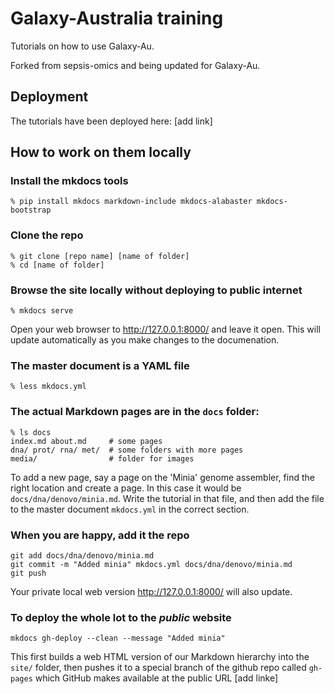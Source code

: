 # Galaxy-Australia training

Tutorials on how to use Galaxy-Au.

Forked from sepsis-omics and being updated for Galaxy-Au.

## Deployment

The tutorials have been deployed here: [add link]

## How to work on them locally

### Install the mkdocs tools
```
% pip install mkdocs markdown-include mkdocs-alabaster mkdocs-bootstrap
```

### Clone the repo
```
% git clone [repo name] [name of folder]
% cd [name of folder]
```

### Browse the site locally without deploying to public internet
```
% mkdocs serve
```
Open your web browser to http://127.0.0.1:8000/ and leave it open.
This will update automatically as you make changes to the documenation.

### The master document is a YAML file
```
% less mkdocs.yml
```

### The actual Markdown pages are in the `docs` folder:
```
% ls docs
index.md about.md     # some pages
dna/ prot/ rna/ met/  # some folders with more pages
media/                # folder for images
```
To add a new page, say a page on the 'Minia' genome assembler, find the right location and create a page.
In this case it would be `docs/dna/denovo/minia.md`. Write the tutorial in that file, and then add the file to the
master document `mkdocs.yml` in the correct section.

### When you are happy, add it the repo
```
git add docs/dna/denovo/minia.md
git commit -m "Added minia" mkdocs.yml docs/dna/denovo/minia.md
git push
```
Your private local web version  http://127.0.0.1:8000/ will also update.

### To deploy the whole lot to the *public* website
```
mkdocs gh-deploy --clean --message "Added minia"
```
This first builds a web HTML version of our Markdown hierarchy into the `site/` folder, then pushes it to a special
branch of the github repo called `gh-pages` which GitHub makes available at the public URL
[add linke]

